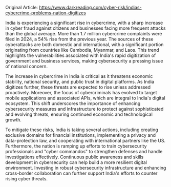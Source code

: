 Original Article: https://www.darkreading.com/cyber-risk/indias-cybercrime-problems-nation-digitizes

India is experiencing a significant rise in cybercrime, with a sharp increase in cyber fraud against citizens and businesses facing more frequent attacks than the global average. More than 1.7 million cybercrime complaints were filed in 2024, a 54% rise from the previous year. The sources of these cyberattacks are both domestic and international, with a significant portion originating from countries like Cambodia, Myanmar, and Laos. This trend highlights the vulnerabilities associated with India's rapid digitization of government and business services, making cybersecurity a pressing issue of national concern.

The increase in cybercrime in India is critical as it threatens economic stability, national security, and public trust in digital platforms. As India digitizes further, these threats are expected to rise unless addressed proactively. Moreover, the focus of cybercriminals has evolved to target mobile applications and associated APIs, which are integral to India's digital ecosystem. This shift underscores the importance of enhancing cybersecurity measures and infrastructure to protect against sophisticated and evolving threats, ensuring continued economic and technological growth.

To mitigate these risks, India is taking several actions, including creating exclusive domains for financial institutions, implementing a privacy and data-protection law, and cooperating with international partners like the US. Furthermore, the nation is ramping up efforts to train cybersecurity professionals and "cyber commandos" to strengthen defenses and handle investigations effectively. Continuous public awareness and skills development in cybersecurity can help build a more resilient digital environment. Investing in robust cybersecurity infrastructure and enhancing cross-border collaboration can further support India's efforts to counter rising cyber threats.